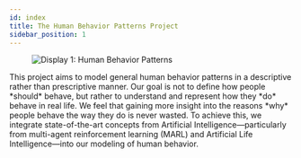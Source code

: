 ```yaml
---
id: index
title: The Human Behavior Patterns Project
sidebar_position: 1
---
```

<figure style={{ textAlign: 'center' }}>
  <img src="/img/display-1.jpg" alt="Display 1: Human Behavior Patterns" />
</figure>
This project aims to model general human behavior patterns in a descriptive rather than prescriptive manner. Our goal is not to define how people *should* behave, but rather to understand and represent how they *do* behave in real life. We feel that gaining more insight into the reasons *why* people behave the way they do is never wasted. To achieve this, we integrate state-of-the-art concepts from Artificial Intelligence—particularly from multi-agent reinforcement learning (MARL) and Artificial Life Intelligence—into our modeling of human behavior.
